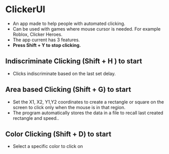 # ClickerUI

 - An app made to help people with automated clicking.
 - Can be used with games where mouse cursor is needed. For example Roblox, Clicker Heroes.
 - The app current has 3 features.
 - **Press Shift + Y to stop clicking.**
 
## Indiscriminate Clicking (Shift + H ) to start
 - Clicks indiscriminate based on the last set delay. 


## Area based Clicking (Shift + G) to start

 - Set the X1, X2, Y1,Y2 coordinates to create a rectangle or square on the screen to click only when the mouse is in that region.
 - The program automatically stores the data in a file to recall last created rectangle and speed..

## Color Clicking (Shift + D) to start

 - Select a specific color to click on



